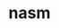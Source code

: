 ---
title: "nasm"
layout: cache
categories: [package, develop-2024-09-22]
meta: {"versions": ["2.16.03"], "compilers": ["apple-clang@=15.0.0", "gcc@=10.2.1", "gcc@=11.1.0", "gcc@=11.4.0", "gcc@=12.3.0", "gcc@=7.3.1", "gcc@=7.5.0", "gcc@=9.4.0", "msvc@=19.39.33523", "oneapi@=2024.2.1"], "oss": ["amzn2", "centos7", "ubuntu18.04", "ubuntu20.04", "ubuntu22.04", "ventura", "windows10.0.20348"], "platforms": ["darwin", "linux", "windows"], "targets": ["aarch64", "neoverse_n1", "neoverse_v1", "neoverse_v2", "ppc64le", "x86_64", "x86_64_v3"], "stacks": ["aws-isc", "aws-isc-aarch64", "aws-pcluster-neoverse_v1", "data-vis-sdk", "developer-tools-manylinux2014", "e4s-neoverse-v2", "e4s-neoverse_v1", "e4s-oneapi", "e4s-power", "e4s-rocm-external", "ml-darwin-aarch64-mps", "ml-linux-x86_64-cpu", "ml-linux-x86_64-cuda", "radiuss", "root", "windows-vis"], "num_specs": 15, "num_specs_by_stack": {"root": 15, "ml-darwin-aarch64-mps": 1, "aws-isc-aarch64": 2, "aws-pcluster-neoverse_v1": 2, "aws-isc": 1, "developer-tools-manylinux2014": 1, "radiuss": 1, "e4s-power": 1, "data-vis-sdk": 1, "e4s-neoverse_v1": 1, "e4s-neoverse-v2": 1, "ml-linux-x86_64-cpu": 1, "ml-linux-x86_64-cuda": 1, "e4s-rocm-external": 1, "e4s-oneapi": 1, "windows-vis": 1}}
spec_details: [{"hash": "spptrn7e3gaeycuyonwjw23zfuq2cyw2", "compiler": "apple-clang@=15.0.0", "versions": ["2.16.03"], "os": "ventura", "platform": "darwin", "target": "aarch64", "variants": ["build_system=autotools"], "stacks": ["root", "ml-darwin-aarch64-mps"], "size": "-", "tarball": "https://binaries.spack.io/develop-2024-09-22/build_cache/darwin-ventura-aarch64/apple-clang-15.0.0/nasm-2.16.03/darwin-ventura-aarch64-apple-clang-15.0.0-nasm-2.16.03-spptrn7e3gaeycuyonwjw23zfuq2cyw2.spack"}, {"hash": "wam53ifhauqxnlmtayl2dzj4xjpfzjju", "compiler": "gcc@=7.3.1", "versions": ["2.16.03"], "os": "amzn2", "platform": "linux", "target": "aarch64", "variants": ["build_system=autotools"], "stacks": ["aws-isc-aarch64", "root"], "size": "-", "tarball": "https://binaries.spack.io/develop-2024-09-22/build_cache/linux-amzn2-aarch64/gcc-7.3.1/nasm-2.16.03/linux-amzn2-aarch64-gcc-7.3.1-nasm-2.16.03-wam53ifhauqxnlmtayl2dzj4xjpfzjju.spack"}, {"hash": "ehzwupirxre5veu2xqyrfk5xasbuvvdd", "compiler": "gcc@=12.3.0", "versions": ["2.16.03"], "os": "amzn2", "platform": "linux", "target": "neoverse_n1", "variants": ["build_system=autotools"], "stacks": ["root", "aws-pcluster-neoverse_v1"], "size": "-", "tarball": "https://binaries.spack.io/develop-2024-09-22/build_cache/linux-amzn2-neoverse_n1/gcc-12.3.0/nasm-2.16.03/linux-amzn2-neoverse_n1-gcc-12.3.0-nasm-2.16.03-ehzwupirxre5veu2xqyrfk5xasbuvvdd.spack"}, {"hash": "wuumoco6gv5hop24txjs2qa5vmghmx6q", "compiler": "gcc@=7.3.1", "versions": ["2.16.03"], "os": "amzn2", "platform": "linux", "target": "neoverse_n1", "variants": ["build_system=autotools"], "stacks": ["aws-isc-aarch64", "root"], "size": "-", "tarball": "https://binaries.spack.io/develop-2024-09-22/build_cache/linux-amzn2-neoverse_n1/gcc-7.3.1/nasm-2.16.03/linux-amzn2-neoverse_n1-gcc-7.3.1-nasm-2.16.03-wuumoco6gv5hop24txjs2qa5vmghmx6q.spack"}, {"hash": "pseg3outnbibpkhti2hudhum23lcl7ai", "compiler": "gcc@=12.3.0", "versions": ["2.16.03"], "os": "amzn2", "platform": "linux", "target": "neoverse_v1", "variants": ["build_system=autotools"], "stacks": ["root", "aws-pcluster-neoverse_v1"], "size": "-", "tarball": "https://binaries.spack.io/develop-2024-09-22/build_cache/linux-amzn2-neoverse_v1/gcc-12.3.0/nasm-2.16.03/linux-amzn2-neoverse_v1-gcc-12.3.0-nasm-2.16.03-pseg3outnbibpkhti2hudhum23lcl7ai.spack"}, {"hash": "fnsvlczliqebkkk5rw3gigf2ee26e6mc", "compiler": "gcc@=7.3.1", "versions": ["2.16.03"], "os": "amzn2", "platform": "linux", "target": "x86_64_v3", "variants": ["build_system=autotools"], "stacks": ["root", "aws-isc"], "size": "-", "tarball": "https://binaries.spack.io/develop-2024-09-22/build_cache/linux-amzn2-x86_64_v3/gcc-7.3.1/nasm-2.16.03/linux-amzn2-x86_64_v3-gcc-7.3.1-nasm-2.16.03-fnsvlczliqebkkk5rw3gigf2ee26e6mc.spack"}, {"hash": "cagspsojdsb6du66xhu3pk3jqslhxsuy", "compiler": "gcc@=10.2.1", "versions": ["2.16.03"], "os": "centos7", "platform": "linux", "target": "x86_64_v3", "variants": ["build_system=autotools"], "stacks": ["root", "developer-tools-manylinux2014"], "size": "-", "tarball": "https://binaries.spack.io/develop-2024-09-22/build_cache/linux-centos7-x86_64_v3/gcc-10.2.1/nasm-2.16.03/linux-centos7-x86_64_v3-gcc-10.2.1-nasm-2.16.03-cagspsojdsb6du66xhu3pk3jqslhxsuy.spack"}, {"hash": "zk6b7mdd2eil3op5z7pvkbzqpnll5b5d", "compiler": "gcc@=7.5.0", "versions": ["2.16.03"], "os": "ubuntu18.04", "platform": "linux", "target": "x86_64_v3", "variants": ["build_system=autotools"], "stacks": ["root", "radiuss"], "size": "-", "tarball": "https://binaries.spack.io/develop-2024-09-22/build_cache/linux-ubuntu18.04-x86_64_v3/gcc-7.5.0/nasm-2.16.03/linux-ubuntu18.04-x86_64_v3-gcc-7.5.0-nasm-2.16.03-zk6b7mdd2eil3op5z7pvkbzqpnll5b5d.spack"}, {"hash": "df2cuk5di5y7zotis3q5i4xpak2c7ivt", "compiler": "gcc@=9.4.0", "versions": ["2.16.03"], "os": "ubuntu20.04", "platform": "linux", "target": "ppc64le", "variants": ["build_system=autotools"], "stacks": ["root", "e4s-power"], "size": "-", "tarball": "https://binaries.spack.io/develop-2024-09-22/build_cache/linux-ubuntu20.04-ppc64le/gcc-9.4.0/nasm-2.16.03/linux-ubuntu20.04-ppc64le-gcc-9.4.0-nasm-2.16.03-df2cuk5di5y7zotis3q5i4xpak2c7ivt.spack"}, {"hash": "5djvwllg76ac3sa2aqukgkigsavvggs3", "compiler": "gcc@=11.1.0", "versions": ["2.16.03"], "os": "ubuntu20.04", "platform": "linux", "target": "x86_64_v3", "variants": ["build_system=autotools"], "stacks": ["root", "data-vis-sdk"], "size": "-", "tarball": "https://binaries.spack.io/develop-2024-09-22/build_cache/linux-ubuntu20.04-x86_64_v3/gcc-11.1.0/nasm-2.16.03/linux-ubuntu20.04-x86_64_v3-gcc-11.1.0-nasm-2.16.03-5djvwllg76ac3sa2aqukgkigsavvggs3.spack"}, {"hash": "wuuzz2ntp5lq45wfedu5e6w7mhrh3cuz", "compiler": "gcc@=11.4.0", "versions": ["2.16.03"], "os": "ubuntu22.04", "platform": "linux", "target": "neoverse_v1", "variants": ["build_system=autotools"], "stacks": ["e4s-neoverse_v1", "root"], "size": "-", "tarball": "https://binaries.spack.io/develop-2024-09-22/build_cache/linux-ubuntu22.04-neoverse_v1/gcc-11.4.0/nasm-2.16.03/linux-ubuntu22.04-neoverse_v1-gcc-11.4.0-nasm-2.16.03-wuuzz2ntp5lq45wfedu5e6w7mhrh3cuz.spack"}, {"hash": "bv3wvir4pjiful5bwdvhlihdex5tsm4n", "compiler": "gcc@=11.4.0", "versions": ["2.16.03"], "os": "ubuntu22.04", "platform": "linux", "target": "neoverse_v2", "variants": ["build_system=autotools"], "stacks": ["root", "e4s-neoverse-v2"], "size": "-", "tarball": "https://binaries.spack.io/develop-2024-09-22/build_cache/linux-ubuntu22.04-neoverse_v2/gcc-11.4.0/nasm-2.16.03/linux-ubuntu22.04-neoverse_v2-gcc-11.4.0-nasm-2.16.03-bv3wvir4pjiful5bwdvhlihdex5tsm4n.spack"}, {"hash": "unetmyivjmzyn23nip3fconqdkdhgoku", "compiler": "gcc@=11.4.0", "versions": ["2.16.03"], "os": "ubuntu22.04", "platform": "linux", "target": "x86_64_v3", "variants": ["build_system=autotools"], "stacks": ["ml-linux-x86_64-cpu", "root", "ml-linux-x86_64-cuda", "e4s-rocm-external"], "size": "-", "tarball": "https://binaries.spack.io/develop-2024-09-22/build_cache/linux-ubuntu22.04-x86_64_v3/gcc-11.4.0/nasm-2.16.03/linux-ubuntu22.04-x86_64_v3-gcc-11.4.0-nasm-2.16.03-unetmyivjmzyn23nip3fconqdkdhgoku.spack"}, {"hash": "zyf6ccv5y3bfklyqjrrvsruinaon5m6h", "compiler": "oneapi@=2024.2.1", "versions": ["2.16.03"], "os": "ubuntu22.04", "platform": "linux", "target": "x86_64_v3", "variants": ["build_system=autotools"], "stacks": ["root", "e4s-oneapi"], "size": "-", "tarball": "https://binaries.spack.io/develop-2024-09-22/build_cache/linux-ubuntu22.04-x86_64_v3/oneapi-2024.2.1/nasm-2.16.03/linux-ubuntu22.04-x86_64_v3-oneapi-2024.2.1-nasm-2.16.03-zyf6ccv5y3bfklyqjrrvsruinaon5m6h.spack"}, {"hash": "lnclypw2iu56nyue52qokiurmn32oklf", "compiler": "msvc@=19.39.33523", "versions": ["2.16.03"], "os": "windows10.0.20348", "platform": "windows", "target": "x86_64", "variants": ["build_system=generic"], "stacks": ["windows-vis", "root"], "size": "-", "tarball": "https://binaries.spack.io/develop-2024-09-22/build_cache/windows-windows10.0.20348-x86_64/msvc-19.39.33523/nasm-2.16.03/windows-windows10.0.20348-x86_64-msvc-19.39.33523-nasm-2.16.03-lnclypw2iu56nyue52qokiurmn32oklf.spack"}]
---